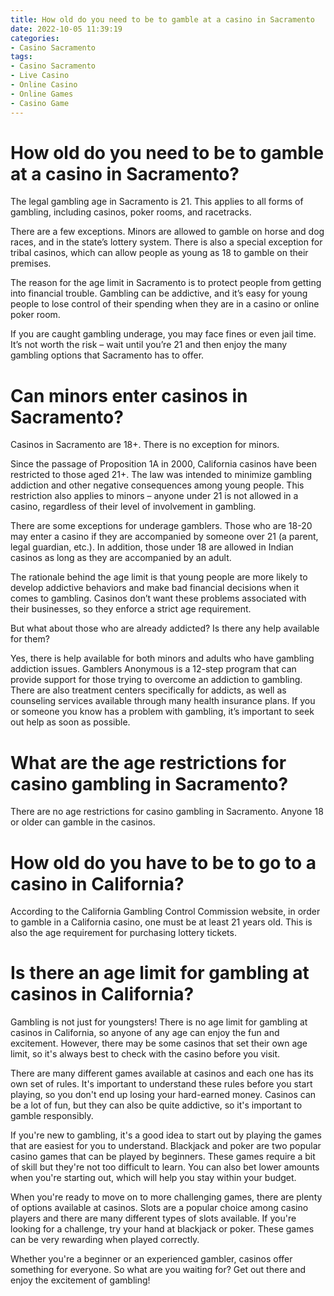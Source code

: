 ```yaml
---
title: How old do you need to be to gamble at a casino in Sacramento 
date: 2022-10-05 11:39:19
categories:
- Casino Sacramento
tags:
- Casino Sacramento
- Live Casino
- Online Casino
- Online Games
- Casino Game
---
```



#  How old do you need to be to gamble at a casino in Sacramento? 

The legal gambling age in Sacramento is 21. This applies to all forms of gambling, including casinos, poker rooms, and racetracks. 

There are a few exceptions. Minors are allowed to gamble on horse and dog races, and in the state’s lottery system. There is also a special exception for tribal casinos, which can allow people as young as 18 to gamble on their premises. 

The reason for the age limit in Sacramento is to protect people from getting into financial trouble. Gambling can be addictive, and it’s easy for young people to lose control of their spending when they are in a casino or online poker room. 

If you are caught gambling underage, you may face fines or even jail time. It’s not worth the risk – wait until you’re 21 and then enjoy the many gambling options that Sacramento has to offer.

#  Can minors enter casinos in Sacramento? 

Casinos in Sacramento are 18+. There is no exception for minors. 

Since the passage of Proposition 1A in 2000, California casinos have been restricted to those aged 21+. The law was intended to minimize gambling addiction and other negative consequences among young people. This restriction also applies to minors – anyone under 21 is not allowed in a casino, regardless of their level of involvement in gambling. 

There are some exceptions for underage gamblers. Those who are 18-20 may enter a casino if they are accompanied by someone over 21 (a parent, legal guardian, etc.). In addition, those under 18 are allowed in Indian casinos as long as they are accompanied by an adult. 

The rationale behind the age limit is that young people are more likely to develop addictive behaviors and make bad financial decisions when it comes to gambling. Casinos don’t want these problems associated with their businesses, so they enforce a strict age requirement. 

But what about those who are already addicted? Is there any help available for them? 

Yes, there is help available for both minors and adults who have gambling addiction issues. Gamblers Anonymous is a 12-step program that can provide support for those trying to overcome an addiction to gambling. There are also treatment centers specifically for addicts, as well as counseling services available through many health insurance plans. If you or someone you know has a problem with gambling, it’s important to seek out help as soon as possible.

#  What are the age restrictions for casino gambling in Sacramento? 

There are no age restrictions for casino gambling in Sacramento. Anyone 18 or older can gamble in the casinos.

#  How old do you have to be to go to a casino in California? 

According to the California Gambling Control Commission website, in order to gamble in a California casino, one must be at least 21 years old. This is also the age requirement for purchasing lottery tickets.

#  Is there an age limit for gambling at casinos in California?

Gambling is not just for youngsters! There is no age limit for gambling at casinos in California, so anyone of any age can enjoy the fun and excitement. However, there may be some casinos that set their own age limit, so it's always best to check with the casino before you visit.

There are many different games available at casinos and each one has its own set of rules. It's important to understand these rules before you start playing, so you don't end up losing your hard-earned money. Casinos can be a lot of fun, but they can also be quite addictive, so it's important to gamble responsibly.

If you're new to gambling, it's a good idea to start out by playing the games that are easiest for you to understand. Blackjack and poker are two popular casino games that can be played by beginners. These games require a bit of skill but they're not too difficult to learn. You can also bet lower amounts when you're starting out, which will help you stay within your budget.

When you're ready to move on to more challenging games, there are plenty of options available at casinos. Slots are a popular choice among casino players and there are many different types of slots available. If you're looking for a challenge, try your hand at blackjack or poker. These games can be very rewarding when played correctly.

Whether you're a beginner or an experienced gambler, casinos offer something for everyone. So what are you waiting for? Get out there and enjoy the excitement of gambling!